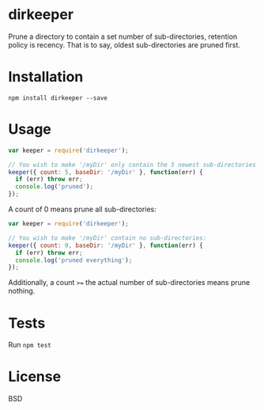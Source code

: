 dirkeeper
=========

Prune a directory to contain a set number of sub-directories, retention policy is recency. That is to say, oldest sub-directories are pruned
first.

Installation
============

`npm install dirkeeper --save`

Usage
=====

```javascript
var keeper = require('dirkeeper');

// You wish to make '/myDir' only contain the 5 newest sub-directories
keeper({ count: 5, baseDir: '/myDir' }, function(err) {
  if (err) throw err;
  console.log('pruned');
});
```

A count of 0 means prune all sub-directories:

```javascript
var keeper = require('dirkeeper');

// You wish to make '/myDir' contain no sub-directories:
keeper({ count: 0, baseDir: '/myDir' }, function(err) {
  if (err) throw err;
  console.log('pruned everything');
});
```

Additionally, a count `>=` the actual number of sub-directories means prune nothing.


Tests
=====

Run `npm test`

License
=======

BSD

